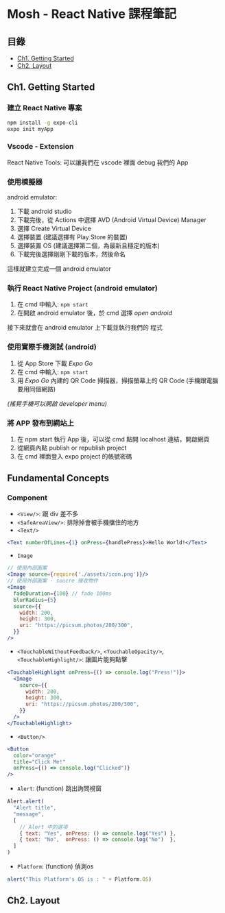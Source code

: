 # Mosh - React Native 課程筆記

## 目錄

+ [Ch1. Getting Started](#ch1.-getting-started)
+ [Ch2. Layout](#ch2.-layout)

## Ch1. Getting Started

### 建立 React Native 專案

```bash
npm install -g expo-cli
expo init myApp
```

### Vscode - Extension
React Native Tools: 可以讓我們在 vscode 裡面 debug 我們的 App

### 使用模擬器

android emulator: 

1. 下載 android studio
2. 下載完後，從 Actions 中選擇 AVD (Android Virtual Device) Manager 
3. 選擇 Create Virtual Device
4. 選擇裝置 (建議選擇有 Play Store 的裝置)
5. 選擇裝置 OS (建議選擇第二個，為最新且穩定的版本)
6. 下載完後選擇剛剛下載的版本，然後命名

這樣就建立完成一個 android emulator 

### 執行 React Native Project (android emulator)

1. 在 cmd 中輸入: `npm start`
2. 在開啟 android emulator 後，於 cmd 選擇 _open android_

接下來就會在 android emulator 上下載並執行我們的
程式

### 使用實際手機測試 (android)

1. 從 App Store 下載 _Expo Go_
2. 在 cmd 中輸入: `npm start`
3. 用 _Expo Go_ 內建的 QR Code 掃描器，掃描螢幕上的 QR Code (手機跟電腦要用同個網路)

_(搖晃手機可以開啟 developer menu)_

### 將 APP 發布到網站上

1. 在 npm start 執行 App 後，可以從 cmd 點開 localhost 連結，開啟網頁
2. 從網頁內點 publish or republish project
3. 在 cmd 裡面登入 expo project 的帳號密碼

## Fundamental Concepts

### Component
+ `<View/>`: 跟 div 差不多
+ `<SafeAreaView/>`:  排除掉會被手機擋住的地方
+ `<Text/>`
```jsx
<Text numberOfLines={1} onPress={handlePress}>Hello World!</Text>
```
+ `Image`
```jsx
// 使用內部圖案
<Image source={require('./assets/icon.png')}/>
// 使用外部圖案 - soucre 接收物件
<Image
  fadeDuration={100} // fade 100ms
  blurRadius={5}
  source={{
    width: 200,
    height: 300,
    uri: "https://picsum.photos/200/300",
  }}
/>
```
+ `<TouchableWithoutFeedback/>`, `<TouchableOpacity/>`, `<TouchableHighlight/>`: 讓圖片能夠點擊
```jsx
<TouchableHighlight onPress={() => console.log("Press!")}>
  <Image
    source={{
      width: 200,
      height: 300,
      uri: "https://picsum.photos/200/300",
    }}
  />
</TouchableHighlight>
```
+ `<Button/>`
```jsx
<Button
  color="orange"
  title="Click Me!"
  onPress={() => console.log("Clicked")}
/>
```
+ `Alert`: (function) 跳出詢問視窗 
```jsx
Alert.alert(
  "Alert title", 
  "message", 
  [
    // Alert 中的選項
    { text: "Yes", onPress: () => console.log("Yes") },
    { text: "No",  onPress: () => console.log("No")  },
  ]
)
```
+ `Platform`: (function) 偵測os
```jsx
alert("This Platform's OS is : " + Platform.OS)
```
## Ch2. Layout
